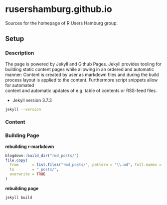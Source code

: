 # rusershamburg.github.io

Sources for the homepage of R Users Hamburg group. 



## Setup


### Description 

The page is powered by Jekyll and Github Pages. Jekyll provides tooling for 
building static content pages while allowing in an ordered and automatic manner: 
Content is created by user as markdown files and during the build process layout 
is applied to the content. Furthermore script snippets allow for automated  
content and automatic updates of e.g. table of contents or RSS-feed files. 

- Jekyll version 3.7.3

```bash
jekyll --version
```


### Content




### Building Page


**rebuilding r-markdown**

```r
blogdown::build_dir("rmd_posts/")
file.copy(
  from      = list.files("rmd_posts/", pattern = "\\.md", full.names = TRUE), 
  to        = "_posts/", 
  overwrite = TRUE
)
```

**rebuilding page**

```bash
jekyll build
```

